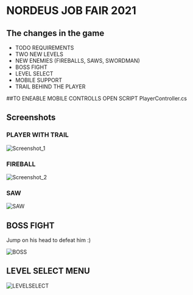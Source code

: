 # NORDEUS JOB FAIR 2021

## The changes in the game

- TODO REQUIREMENTS
- TWO NEW LEVELS 
- NEW ENEMIES (FIREBALLS, SAWS, SWORDMAN)
- BOSS FIGHT
- LEVEL SELECT 
- MOBILE SUPPORT
- TRAIL BEHIND THE PLAYER 

##TO ENEABLE MOBILE CONTROLLS OPEN SCRIPT PlayerController.cs

## Screenshots

### PLAYER WITH TRAIL 

![Screenshot_1](https://user-images.githubusercontent.com/61749935/140776714-dad3c4d5-95b2-48ff-b9cd-fc73af98567b.png)

### FIREBALL
![Screenshot_2](https://user-images.githubusercontent.com/61749935/140777224-317d358f-fbb1-45f5-9fd3-bdce0f0ffcc3.png)

### SAW

![SAW](https://user-images.githubusercontent.com/61749935/140777596-5e2b8fcf-dad8-4a33-bb89-63ec8dd073fa.png)

## BOSS FIGHT
 Jump on his head to defeat him :)
 
  ![BOSS](https://user-images.githubusercontent.com/61749935/140778080-d27ed788-6141-49b8-8fe9-fb3be2fd1921.png)
  
 ## LEVEL SELECT MENU
![LEVELSELECT](https://user-images.githubusercontent.com/61749935/140778489-9c026794-8d38-482e-ba96-1e08c15bf6c1.png)
